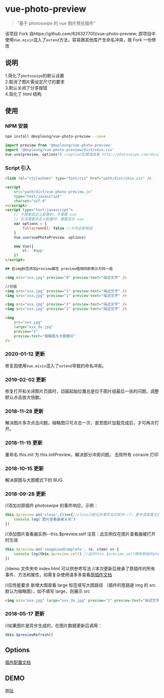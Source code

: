 # vue-photo-preview

> \"基于 photoswipe 的 vue 图片预览插件\"

该项目 Fork 自https://github.com/826327700/vue-photo-preview; 原项目中使用`Vue.mixin`混入了`extend`方法，容易跟其他库产生命名冲突，故 Fork 一份修改

## 说明

1.简化了`photoswipe`的默认设置  
2.取消了图片需设定尺寸的要求  
3.默认关闭了分享按钮  
4.简化了 html 结构

## 使用

### NPM 安装

```bash
npm install @mvpleung/vue-photo-preview --save
```

```javascript
import preview from '@mvpleung/vue-photo-preview'
import '@mvpleung/vue-photo-preview/dist/skin.css'
Vue.use(preview, options?) //option配置请查看 http://photoswipe.com/documentation/options.html
```

### Script 引入

```html
<link rel="stylesheet" type="text/css" href="path/dist/skin.css" />

<script
    src="path/dist/vue-photo-preview.js"
    type="text/javascript"
    charset="utf-8"
></script>
<script type="text/javascript">
    // 不需要自定义配置时，不需要 use
    // 仅当需要自定义配置时，需要显示 use
    var options = {
        fullscreenEl: false //关闭全屏按钮
    }
    Vue.use(vuePhotoPreview, options)

    new Vue({
        el: '#app'
    })
</script>
```

```html
## 在img标签添加preview属性 preview值相同即表示为同一组

<img src="xxx.jpg" preview="0" preview-text="描述文字" />

//分组
<img src="xxx.jpg" preview="1" preview-text="描述文字" />
<img src="xxx.jpg" preview="1" preview-text="描述文字" />

<img src="xxx.jpg" preview="2" preview-text="描述文字" />
<img src="xxx.jpg" preview="2" preview-text="描述文字" />

<img
    src="xxx.jpg"
    large="xxx_3x.jpg"
    preview="2"
    preview-text="缩略图与大图模式"
/>
```

### 2020-01-12 更新

修复因使用`Vue.mixin`混入了`extend`导致的命名冲突。

### 2019-02-02 更新

修复打开和关闭图片页面时，动画起始位置总是位于图片组最后一张的问题。调整默认点击放大倍数。

### 2018-11-28 更新

解决图片多次点击问题。缩略图只可点击一次，直至图片加载完成后，才可再次打开。

### 2018-11-15 更新

重命名 this.init 为 this.initPreview，解决部分冲突问题。
去除所有 console 打印

### 2018-10-15 更新

解决原图与大图模式下的 BUG

### 2018-09-28 更新

//添加对原插件 photoswipe 的事件响应，示例：

```javascript
this.$preview.on('close',())=>{//close只是众多事件名的其中一个，更多请查看文档
	console.log('图片查看器被关闭')
})
```

//添加图片查看器实例--this.\$preview.self 注意：此实例仅在图片查看器被打开时生效

```javascript
this.$preview.on('imageLoadComplete', (e, item) => {
    console.log(this.$preview.self) //此时this.$preview.self拥有原插件photoswipe文档中的所有方法和属性
})
```

//demo 文件夹中 index.html 可以供参考写法
//本次更新后继承了原插件的所有事件、方法和属性，如需复杂使用请多多查看[原插件文档](http://photoswipe.com/documentation/api.html)

//应性能要求 新增大图查看 large 标签填写大图路径 （插件的思路是 img 的 src 默认为缩略图），如不填写 large，则展示 src

```html
<img src="xxx.jpg" large="xxx_3x.jpg" preview="2" preview-text="描述文字" />
```

### 2018-05-17 更新

//如果图片是异步生成的，在图片数据更新后调用：

```javascript
this.$previewRefresh()
```

## Options

[插件配置文档](http://photoswipe.com/documentation/options.html)

## DEMO

[地址](https://826327700.github.io/vue-photo-preview/demo/)
